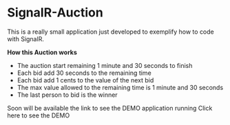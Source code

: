 SignalR-Auction
===============

This is a really small application just developed to exemplify how to code with SignalR.

**How this Auction works**
- The auction start remaining 1 minute and 30 seconds to finish
- Each bid add 30 seconds to the remaining time
- Each bid add 1 cents to the value of the next bid
- The max value allowed to the remaining time is 1 minute and 30 seconds
- The last person to bid is the winner


Soon will be available the link to see the DEMO application running
Click here to see the DEMO